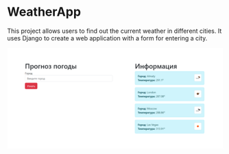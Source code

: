 # WeatherApp
This project allows users to find out the current weather in different cities. It uses Django to create a web application with a form for entering a city.

![alt text](image.png)
